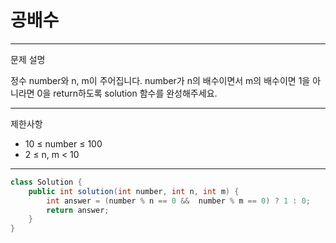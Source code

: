 # 공배수
---
문제 설명

정수 number와 n, m이 주어집니다. number가 n의 배수이면서 m의 배수이면 1을 아니라면 0을 return하도록 solution 함수를 완성해주세요.

---
제한사항
- 10 ≤ number ≤ 100
- 2 ≤ n, m < 10
---
``` Java
class Solution {
    public int solution(int number, int n, int m) {
        int answer = (number % n == 0 &&  number % m == 0) ? 1 : 0;
        return answer;
    }
}
```